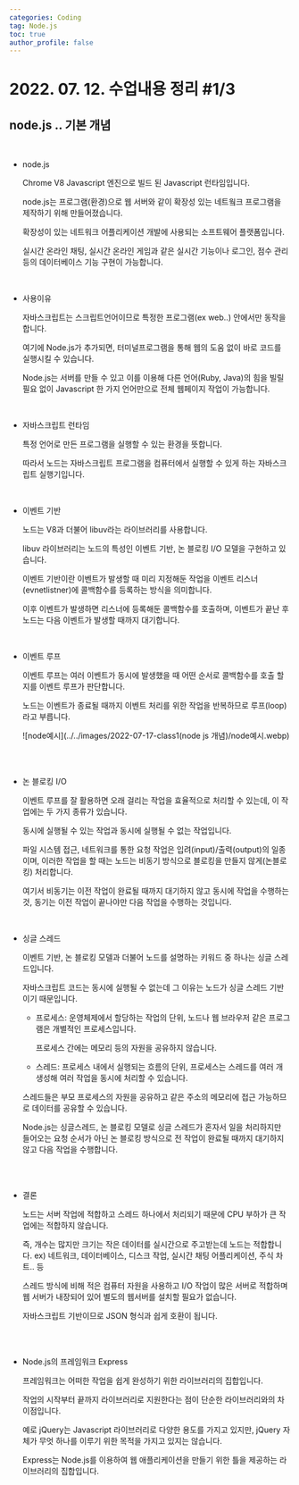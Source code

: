 ```yaml
---
categories: Coding	
tag: Node.js
toc: true
author_profile: false
---
```




# 2022. 07. 12. 수업내용 정리  #1/3

## node.js .. 기본 개념

<br>

* node.js

  Chrome V8 Javascript 엔진으로 빌드 된 Javascript 런타임입니다. <br>

  node.js는 프로그램(환경)으로 웹 서버와 같이 확장성 있는 네트웤크 프로그램을 제작하기 위해 만들어졌습니다.<br>

  확장성이 있는 네트워크 어플리케이션 개발에 사용되는 소프트웨어 플랫폼입니다.<br>

  실시간 온라인 채팅, 실시간 온라인 게임과 같은 실시간 기능이나 로그인, 점수 관리 등의 데이터베이스 기능 구현이 가능합니다.<br>

  <br>

* 사용이유

  자바스크립트는 스크립트언어이므로 특정한 프로그램(ex web..) 안에서만 동작을 합니다.<br>

  여기에 Node.js가 추가되면,  터미널프로그램을 통해 웹의 도움 없이 바로 코드를 실행시킬 수 있습니다.<br>

   Node.js는 서버를 만들 수 있고 이를 이용해 다른 언어(Ruby, Java)의 힘을 빌릴 필요 없이 Javascript 한 가지 언어만으로 전체 웹페이지 작업이 가능합니다.<br>

  <br>

* 자바스크립트 런타임

  특정 언어로 만든 프로그램을 실행할 수 있는 환경을 뜻합니다.<br>

  따라서 노드는 자바스크립트 프로그램을 컴퓨터에서 실행할 수 있게 하는 자바스크립트 실행기입니다.<br>

  <br>

* 이벤트 기반

  노드는  V8과 더불어 libuv라는 라이브러리를 사용합니다.<br>

  libuv 라이브러리는 노드의 특성인 이벤트 기반, 논 블로킹 I/O 모델을 구현하고 있습니다.<br>

  이벤트 기반이란 이벤트가 발생할 때 미리 지정해둔 작업을 이벤트 리스너(evnetlistner)에 콜백함수를 등록하는 방식을 의미합니다. <br>

  이후 이벤트가 발생하면 리스너에 등록해둔 콜백함수를 호출하며, 이벤트가 끝난 후 노드는 다음 이벤트가 발생할 때까지 대기합니다.<br>

  <br>

* 이벤트 루프

  이벤트 루프는 여러 이벤트가 동시에 발생했을 때 어떤 순서로 콜백함수를 호출 할지를 이벤트 루프가 판단합니다.<br>

  노드는 이벤트가 종료될 때까지 이벤트 처리를 위한 작업을 반복하므로 루프(loop)라고 부릅니다.<br>

  ![node예시](../../images/2022-07-17-class1(node js 개념)/node예시.webp)

  <br><br>

* 논 블로킹 I/O

  이벤트 루프를 잘 활용하면 오래 걸리는 작업을 효율적으로 처리할 수 있는데, 이 작업에는 두 가지 종류가 있습니다.<br>

  동시에 실행될 수 있는 작업과 동시에 실행될 수 없는 작업입니다.<br>

  파일 시스템 접근, 네트워크를 통한 요청 작업은 입려(input)/출력(output)의 일종이며, 이러한 작업을 할 때는 노드는 비동기 방식으로 블로킹을 만들지 않게(논블로킹) 처리합니다.<br>

  여기서 비동기는 이전 작업이 완료될 때까지 대기하지 않고 동시에 작업을 수행하는 것, 동기는 이전 작업이 끝나야만 다음 작업을 수행하는 것입니다.<br>

  <br>

* 싱글 스레드

  이벤트 기반, 논 블로킹 모델과 더불어 노드를 설명하는 키워드 중 하나는 싱글 스레드입니다.<br>

  자바스크립트 코드는 동시에 실행될 수 없는데 그 이유는 노드가 싱글 스레드 기반이기 때문입니다.<br>

  * 프로세스: 운영체제에서 할당하는 작업의 단위, 노드나 웹 브라우저 같은 프로그램은 개별적인 프로세스입니다.<br>

    프로세스 간에는 메모리 등의 자원을 공유하지 않습니다.<br>

  *  스레드: 프로세스 내에서 실행되는 흐름의 단위, 프로세스는 스레드를 여러 개 생성해 여러 작업을 동시에 처리할 수 있습니다. <br>

    스레드들은 부모 프로세스의 자원을 공유하고  같은 주소의 메모리에 접근 가능하므로 데이터를 공유할 수 있습니다.<br>

  Node.js는 싱글스레드, 논 블로킹 모델로 싱글 스레드가 혼자서 일을 처리하지만 들어오는 요청 순서가 아닌 논 블로킹 방식으로 전 작업이 완료될 때까지 대기하지 않고 다음 작업을 수행합니다.

  <br><br>

* 결론

  노드는 서버 작업에 적합하고 스레드 하나에서 처리되기 때문에 CPU 부하가 큰 작업에는 적합하지 않습니다.<br>

  즉, 개수는 많지만 크기는 작은 데이터를 실시간으로 주고받는데 노드는 적합합니다. ex) 네트워크, 데이터베이스, 디스크 작업, 실시간 채팅 어플리케이션, 주식 차트.. 등<br>

  스레드 방식에 비해 적은 컴퓨터 자원을 사용하고 I/O 작업이 많은 서버로 적합하며 웹 서버가 내장되어 있어 별도의 웹서버를 설치할 필요가 없습니다. <br>

  자바스크립트 기반이므로 JSON 형식과 쉽게 호환이 됩니다. 

  <br><br>

* Node.js의 프레임워크 Express

  프레임워크는 어떠한 작업을 쉽게 완성하기 위한 라이브러리의 집합입니다.<br>

  작업의 시작부터 끝까지 라이브러리로 지원한다는 점이 단순한 라이브러리와의 차이점입니다.<br>

  예로 jQuery는 Javascript 라이브러리로 다양한 용도를 가지고 있지만, jQuery 자체가 무엇 하나를 이루기 위한 목적을 가지고 있지는 않습니다.<br>

  Express는 Node.js를 이용하여 웹 애플리케이션을 만들기 위한 틀을 제공하는 라이브러리의 집합입니다.<br>

  





